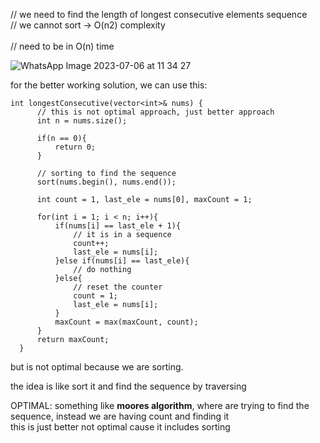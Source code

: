 // we need to find the length of longest consecutive elements sequence            
// we cannot sort -> O(n2) complexity                  
​                    
// need to be in O(n) time                  

![WhatsApp Image 2023-07-06 at 11 34 27](https://user-images.githubusercontent.com/73538974/251359031-b56c7226-9426-41ab-85b9-eeb71b53846b.jpg)
            
for the better working solution, we can use this:       
```
int longestConsecutive(vector<int>& nums) {
      // this is not optimal approach, just better approach
      int n = nums.size();

      if(n == 0){
          return 0;
      }

      // sorting to find the sequence
      sort(nums.begin(), nums.end());

      int count = 1, last_ele = nums[0], maxCount = 1;

      for(int i = 1; i < n; i++){
          if(nums[i] == last_ele + 1){
              // it is in a sequence
              count++;
              last_ele = nums[i];
          }else if(nums[i] == last_ele){
              // do nothing
          }else{
              // reset the counter
              count = 1;
              last_ele = nums[i];
          }
          maxCount = max(maxCount, count);
      }
      return maxCount;
  }
```
but is not optimal because we are sorting.      

the idea is like sort it and find the sequence by traversing      


OPTIMAL: something like **moores algorithm**, where are trying to find the sequence, instead we are having count and finding it        
this is just better not optimal cause it includes sorting       






